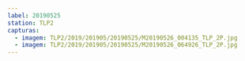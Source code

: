 ```yaml
---
label: 20190525
station: TLP2
capturas:
  - imagem: TLP2/2019/201905/20190525/M20190526_004135_TLP_2P.jpg
  - imagem: TLP2/2019/201905/20190525/M20190526_064926_TLP_2P.jpg
---
```

